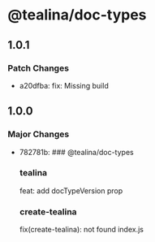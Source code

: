# @tealina/doc-types

## 1.0.1

### Patch Changes

- a20dfba: fix: Missing build

## 1.0.0

### Major Changes

- 782781b: ### @tealina/doc-types

  ### tealina

  feat: add docTypeVersion prop

  ### create-tealina

  fix(create-tealina): not found index.js
